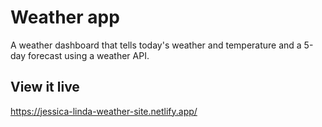 # Weather app

A weather dashboard that tells today's weather and temperature and a 5-day forecast using a weather API.

## View it live

https://jessica-linda-weather-site.netlify.app/

